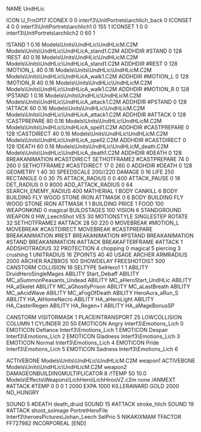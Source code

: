 NAME UndHLic

ICON U_FrnOf17
ICONEX 0 0 interf3\UnitPortrets\archlich_back 0
ICONSET 4 0 0 interf3\UnitPortrets\archlich1 0 155 1
ICONSET 1 0 0 interf3\UnitPortrets\archlich2 0 60 1

!STAND          1 0.16 Models\Units\UndHLic\UndHLicM.C2M Models\Units\UndHLic\UndHLicA_stand1.C2M
ADDHDIR #STAND 0 128
!REST          40 0.16 Models\Units\UndHLic\UndHLicM.C2M Models\Units\UndHLic\UndHLicA_stand1.C2M
ADDHDIR #REST 0 128
!MOTION_L      40 0.16 Models\Units\UndHLic\UndHLicM.C2M Models\Units\UndHLic\UndHLicA_walk1.C2M
ADDHDIR #MOTION_L 0 128
!MOTION_R      40 0.16 Models\Units\UndHLic\UndHLicM.C2M Models\Units\UndHLic\UndHLicA_walk1.C2M
ADDHDIR #MOTION_R 0 128
!PSTAND        1  0.16 Models\Units\UndHLic\UndHLicM.C2M Models\Units\UndHLic\UndHLicA_attack1.C2M
ADDHDIR #PSTAND 0 128 
!ATTACK        60 0.16 Models\Units\UndHLic\UndHLicM.C2M Models\Units\UndHLic\UndHLicA_attack1.C2M
ADDHDIR #ATTACK 0 128
!CASTPREPARE        80 0.16 Models\Units\UndHLic\UndHLicM.C2M Models\Units\UndHLic\UndHLicA_spell1.C2M
ADDHDIR #CASTPREPARE 0 128
!CASTDIRECT       40 0.16 Models\Units\UndHLic\UndHLicM.C2M Models\Units\UndHLic\UndHLicA_spell2.C2M
ADDHDIR #CASTDIRECT 0 128
!DEATH         60 0.16 Models\Units\UndHLic\UndHLicM_death.C2M Models\Units\UndHLic\UndHLicA_death1.C2M
ADDHDIR #DEATH 0 128
BREAKANIMATION #CASTDIRECT
SETHOTFRAME2 #CASTPREPARE 74 0 260 0
SETHOTFRAME2 #CASTDIRECT 17 0 260 0
ADDHDIR #DEATH 0 128
GEOMETRY 1 40 30
SPEEDSCALE 200//220
DAMAGE   0 16
LIFE     250
RECTANGLE 0 0 30 75
ATTACK_RADIUS 0 0 400
ATTACK_PAUSE 0 18
DET_RADIUS 0 0 8000
ADD_ATTACK_RADIUS 0 64
SEARCH_ENEMY_RADIUS 400
MATHERIAL 1 BODY
CANKILL 		6 BODY BUILDING FLY WOOD STONE IRON
ATTMASK 0 6 BODY BUILDING FLY WOOD STONE IRON
ATTMASK 1 1 BUILDING
PRICE 1 FOOD 100
WEAPONKIND 0 magical
BUILDSTAGES 100
VISION 6
STANDGROUND
WEAPON 0 HW_LeechShot
VES 30
MOTIONSTYLE SINGLESTEP
ROTATE 32
SETHOTFRAME2 #ATTACK 28 50 220 0
MOVEBREAK #MOTION_L
MOVEBREAK #CASTDIRECT
MOVEBREAK #CASTPREPARE
BREAKANIMATION #REST
BREAKANIMATION #PSTAND
BREAKANIMATION #STAND
BREAKANIMATION #ATTACK
BREAKAFTERFRAME #ATTACK 1
ADDSHOTRADIUS 32
PROTECTION 4 chopping 0 magical 5 piercing 3 crushing 1
UNITRADIUS 16
ZPOINTS 40 40
USAGE ARCHER
ARMRADIUS 		2000
ARCHER
RAZBROS 100
SHOWDELAY
FREESHOTDIST 500
CANSTORM
COLLISION 16
SELTYPE SelHero1 1 1
ABILITY DruidHeroSingleMages
ABILITY Start_Debaff
ABILITY MC_aSummonPeasants_Undead
ABILITY MC_aHeroStart_UndHLic
ABILITY HA_aSkelet
ABILITY MC_aGhostlyPrison
ABILITY MC_aLastBreath
ABILITY MC_aAcidWave
ABILITY MC_aFogOfDeath
ABILITY HeroAura_aRun_S
ABILITY HA_AtHomeNecro
ABILITY HA_aHeroLight
ABILITY HA_CasterRegen
ABILITY HA_Regen+1
ABILITY HA_aMageBonusSP

CANSTORM
VISITORMASK 1
PLACEINTRANSPORT 25
LOWCOLLISION
COLUMN 1
CYLINDER 20 50
EMOTICON Angry Interf3\Emotions_Lich 0
EMOTICON Defiance Interf3\Emotions_Lich 1
EMOTICON Despair Interf3\Emotions_Lich 2
EMOTICON Gladness Interf3\Emotions_Lich 3
EMOTICON Normal Interf3\Emotions_Lich 4
EMOTICON Pride Interf3\Emotions_Lich 5
EMOTICON Sadness Interf3\Emotions_Lich 6

ACTIVEBONE Models\Units\UndHLic\UndHLicM.C2M weapon1
ACTIVEBONE Models\Units\UndHLic\UndHLicM.C2M weapon2
DAMAGEONBUILDINGMULTIPLICATOR 8
/!TEMP 50 10.0 Models\Effects\Weapons\LichHero\LichHirooVZ.c2m none
/ANMEXT #ATTACK #TEMP 0 0 0 1 2000
EXPA 1000
KILLERAWARD             GOLD 2000
NO_HUNGRY

SOUND 5 #DEATH death_druid
SOUND 15 #ATTACK stroke_hlich
SOUND 19 #ATTACK shoot_solmage
PortretHeroFile Interf3\heroesPictures\Johan_Leech
SelPrio 5
NIKAKIXMAM
TFACTOR FF727982
INCORPOREAL
[END]
